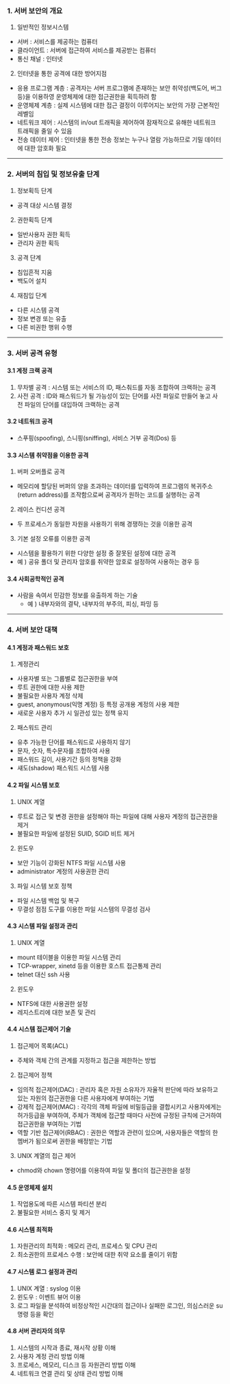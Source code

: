 ### 1. 서버 보안의 개요

1. 일반적인 정보시스템

- 서버 : 서비스를 제공하는 컴퓨터
- 클라이언트 : 서버에 접근하여 서비스를 제공받는 컴퓨터
- 통신 채널 : 인터넷

2. 인터넷을 통한 공격에 대한 방어지점

- 응용 프로그램 계층 : 공격자는 서버 프로그램에 존재하는 보안 취약성(백도어, 버그 등)을 이용하영 운영체제에 대한 접근권한을 획득하려 함
- 운영체제 계층 : 실제 시스템에 대한 접근 결정이 이루어지는 보안의 가장 근본적인 레벨임
- 네트워크 제어 : 시스템의 in/out 트래픽을 제어하여 잠재적으로 유해한 네트워크 트래픽을 줄일 수 있음
- 전송 데이터 제어 : 인터넷을 통한 전송 정보는 누구나 열람 가능하므로 기밀 데이터에 대한 암호화 필요

---

### 2. 서버의 침입 및 정보유출 단계

1. 정보획득 단계

- 공격 대상 시스템 결정

2. 권한획득 단계

- 일반사용자 권한 획득
- 관리자 권한 획득

3. 공격 단계

- 침입흔적 지움
- 백도어 설치

4. 재침입 단계

- 다른 시스템 공격
- 정보 변경 또는 유출
- 다른 비권한 행위 수행

---

### 3. 서버 공격 유형

#### 3.1 계정 크랙 공격

1. 무차별 공격 : 시스템 또는 서비스의 ID, 패스춰드를 자동 조합하여 크랙하는 공격
2. 사전 공격 : ID와 패스워드가 될 가능성이 있는 단어를 사전 파일로 만들어 놓고 사전 파일의 단어를 대입하여 크랙하는 공격

#### 3.2 네트워크 공격

- 스푸핑(spoofing), 스니핑(sniffing), 서비스 거부 공격(Dos) 등

#### 3.3 시스템 취약점을 이용한 공격

1. 버퍼 오버플로 공격

- 메모리에 할당된 버퍼의 양을 초과하는 데이터를 입력하여 프로그램의 복귀주소(return address)를 조작함으로써 공격자가 원하는 코드를 실행하는 공격

2. 레이스 컨디션 공격

- 두 프로세스가 동일한 자원을 사용하기 위해 경쟁하는 것을 이용한 공격

3. 기본 설정 오류를 이용한 공격

- 시스템을 활용하기 위한 다양한 설정 중 잘못된 설정에 대한 공격
- 예 ) 공유 폴더 및 관리자 암호를 취약한 암호로 설정하여 사용하는 경우 등

#### 3.4 사회공학적인 공격

- 사람을 속여서 민감한 정보를 유출하게 하는 기술
  - 예 ) 내부자와의 결탁, 내부자의 부주의, 피싱, 파밍 등

---

### 4. 서버 보안 대책

#### 4.1 계정과 패스워드 보호

1. 계정관리

- 사용자별 또는 그룹별로 접근권한을 부여
- 루트 권한에 대한 사용 제한
- 불필요한 사용자 계정 삭제
- guest, anonymous(익명 계정) 등 특정 공개용 계정의 사용 제한
- 새로운 사용자 추가 시 일관성 있는 정책 유지

2. 패스워드 관리

- 유추 가능한 단어를 패스워드로 사용하지 않기
- 문자, 숫자, 특수문자를 조합하여 사용
- 패스워드 길이, 사용기간 등의 정책을 강화
- 섀도(shadow) 패스워드 시스템 사용

#### 4.2 파일 시스템 보호

1. UNIX 계열

- 루트로 접근 및 변경 권한을 설정해야 하는 파일에 대해 사용자 계정의 접근권한을 제거
- 불필요한 파일에 설정된 SUID, SGID 비트 제거

2. 윈도우

- 보안 기능이 강화된 NTFS 파일 시스템 사용
- administrator 계정의 사용권한 관리

3. 파일 시스템 보호 정책

- 파일 시스템 백업 및 복구
- 무결성 점점 도구를 이용한 파일 시스템의 무결성 검사

#### 4.3 시스템 파일 설정과 관리

1. UNIX 계열

- mount 테이블을 이용한 파일 시스템 관리
- TCP\-wrapper, xinetd 등을 이용한 호스트 접근통제 관리
- telnet 대신 ssh 사용

2. 윈도우

- NTFS에 대한 사용권한 설정
- 레지스트리에 대한 보존 및 관리

#### 4.4 시스템 접근제어 기술

1. 접근제어 목록(ACL)

- 주체와 객체 간의 관계를 지정하고 접근을 제한하는 방법

2. 접근제어 정책

- 임의적 접근제어(DAC) : 관리자 혹은 자원 소유자가 자율적 판단에 따라 보유하고 있는 자원의 접근권한을 다른 사용자에게 부여하는 기법
- 강제적 접근제어(MAC) : 각각의 객체 파일에 비밀등급을 결합시키고 사용자에게는 허가등급을 부여하여, 주체가 객체에 접근할 때마다 사전에 규정된 규칙에 근거하여 접근권한을 부여하는 기법
- 역할 기반 접근제어(RBAC) : 권한은 역할과 관련이 있으며, 사용자들은 역할의 한 멤버가 됨으로써 권한을 배정받는 기법

3. UNIX 계열의 접근 제어

- chmod와 chown 명령어를 이용하여 파일 및 폴더의 접근권한을 설정

#### 4.5 운영체제 설치

1. 작업용도에 따른 시스템 파티션 분리
2. 불필요한 서비스 중지 및 제거

#### 4.6 시스템 최적화

1. 자원관리의 최적화 : 메모리 관리, 프로세스 및 CPU 관리
2. 최소권한의 프로세스 수행 : 보안에 대한 취약 요소를 줄이기 위함

#### 4.7 시스템 로그 설정과 관리

1. UNIX 계열 : syslog 이용
2. 윈도우 : 이벤트 뷰어 이용
3. 로그 파일을 분석하여 비정상적인 시간대의 접근이나 실패한 로그인, 의심스러운 su 명령 등을 확인

#### 4.8 서버 관리자의 의무

1. 시스템의 시작과 종료, 재시작 상황 이해
2. 사용자 계정 관리 방법 이해
3. 프로세스, 메모리, 디스크 등 자원관리 방법 이해
4. 네트워크 연결 관리 및 상태 관리 방법 이해
